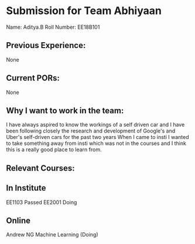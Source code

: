 Submission for Team Abhiyaan
============================
Name: Aditya.B
Roll Number: EE18B101

Previous Experience:
-------------------
None

Current PORs:
-------------
None

Why I want to work in the team:
------------------------------
I have always aspired to know the workings of a self driven car and I have been following closely the research and development of Google's and Uber's self-driven cars for the past two years
When I came to insti I wanted to take something away from insti which was not in the courses and I think this is a really good place to learn from.

Relevant Courses:
----------------

In Institute
------------
EE1103 Passed
EE2001 Doing

Online
------
Andrew NG Machine Learning (Doing)
